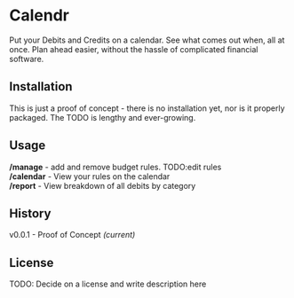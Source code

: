 # Calendr
Put your Debits and Credits on a calendar. See what comes out when, all
 at once. Plan ahead easier, without the hassle of complicated financial software.

## Installation
This is just a proof of concept - there is no installation yet, nor is it properly packaged. The TODO is lengthy and ever-growing.

## Usage
**/manage** - add and remove budget rules. TODO:edit rules  
**/calendar** - View your rules on the calendar  
**/report** - View breakdown of all debits by category  
  
## History
v0.0.1 - Proof of Concept *(current)*
  
## License
TODO: Decide on a license and write description here
